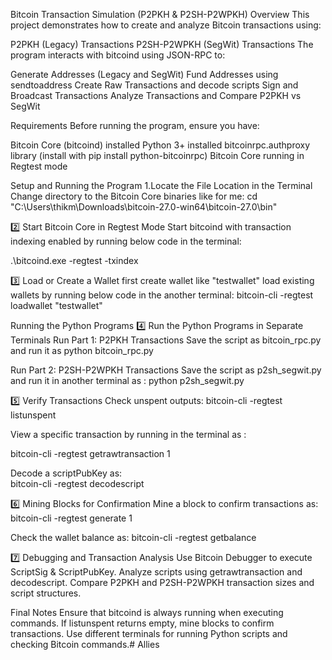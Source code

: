 Bitcoin Transaction Simulation (P2PKH & P2SH-P2WPKH)
Overview
This project demonstrates how to create and analyze Bitcoin transactions using:

P2PKH (Legacy) Transactions
P2SH-P2WPKH (SegWit) Transactions
The program interacts with bitcoind using JSON-RPC to:

Generate Addresses (Legacy and SegWit)
Fund Addresses using sendtoaddress
Create Raw Transactions and decode scripts
Sign and Broadcast Transactions
Analyze Transactions and Compare P2PKH vs SegWit

Requirements
Before running the program, ensure you have:

Bitcoin Core (bitcoind) installed
Python 3+ installed
bitcoinrpc.authproxy library (install with pip install python-bitcoinrpc)
Bitcoin Core running in Regtest mode

Setup and Running the Program
1.Locate the File Location in the Terminal
Change directory to the Bitcoin Core binaries like for me: cd "C:\Users\thikm\Downloads\bitcoin-27.0-win64\bitcoin-27.0\bin"  

2️⃣ Start Bitcoin Core in Regtest Mode
Start bitcoind with transaction indexing enabled by running below code in the terminal:

.\bitcoind.exe -regtest -txindex  


3️⃣ Load or Create a Wallet
first create wallet like "testwallet"
load existing wallets by running below code in the another terminal:
bitcoin-cli -regtest loadwallet "testwallet"  

Running the Python Programs
4️⃣ Run the Python Programs in Separate Terminals
Run Part 1: P2PKH Transactions
Save the script as bitcoin_rpc.py and run it as 
python bitcoin_rpc.py  

Run Part 2: P2SH-P2WPKH Transactions
Save the script as p2sh_segwit.py and run it in another terminal as :
python p2sh_segwit.py 

5️⃣ Verify Transactions
Check unspent outputs: 
bitcoin-cli -regtest listunspent

View a specific transaction by running in the terminal as :

bitcoin-cli -regtest getrawtransaction <txid> 1  

Decode a scriptPubKey as:  
bitcoin-cli -regtest decodescript <scriptPubKey>  

6️⃣ Mining Blocks for Confirmation
Mine a block to confirm transactions as:
bitcoin-cli -regtest generate 1 

Check the wallet balance as: 
bitcoin-cli -regtest getbalance

7️⃣ Debugging and Transaction Analysis
Use Bitcoin Debugger to execute ScriptSig & ScriptPubKey.
Analyze scripts using getrawtransaction and decodescript.
Compare P2PKH and P2SH-P2WPKH transaction sizes and script structures.  


Final Notes
Ensure that bitcoind is always running when executing commands.
If listunspent returns empty, mine blocks to confirm transactions.
Use different terminals for running Python scripts and checking Bitcoin commands.# Allies
